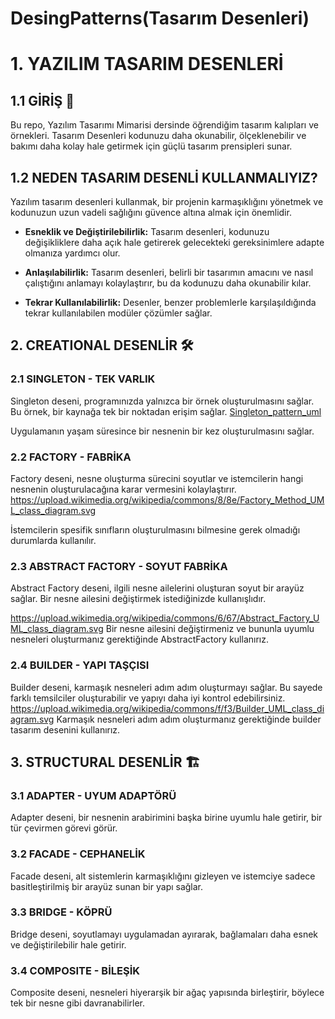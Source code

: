 # DesingPatterns(Tasarım Desenleri)

# 1. YAZILIM TASARIM DESENLERİ

## 1.1 GİRİŞ 🚀

 Bu repo, Yazılım Tasarımı Mimarisi dersinde öğrendiğim tasarım kalıpları ve örnekleri. Tasarım Desenleri kodunuzu daha okunabilir, ölçeklenebilir ve bakımı daha kolay hale getirmek için güçlü tasarım prensipleri sunar.

## 1.2 NEDEN TASARIM DESENLİ KULLANMALIYIZ?

Yazılım tasarım desenleri kullanmak, bir projenin karmaşıklığını yönetmek ve kodunuzun uzun vadeli sağlığını güvence altına almak için önemlidir.

- **Esneklik ve Değiştirilebilirlik:** Tasarım desenleri, kodunuzu değişikliklere daha açık hale getirerek gelecekteki gereksinimlere adapte olmanıza yardımcı olur.

- **Anlaşılabilirlik:** Tasarım desenleri, belirli bir tasarımın amacını ve nasıl çalıştığını anlamayı kolaylaştırır, bu da kodunuzu daha okunabilir kılar.

- **Tekrar Kullanılabilirlik:** Desenler, benzer problemlerle karşılaşıldığında tekrar kullanılabilen modüler çözümler sağlar.


## 2. CREATIONAL DESENLİR 🛠️

### 2.1 SINGLETON - TEK VARLIK

Singleton deseni, programınızda yalnızca bir örnek oluşturulmasını sağlar. Bu örnek, bir kaynağa tek bir noktadan erişim sağlar.
[Singleton_pattern_uml](https://github.com/aksoysoftware/DesingPatterns/assets/99371051/2a5627d4-ec28-4a59-91fc-128a094cb813)

Uygulamanın yaşam süresince bir nesnenin bir kez oluşturulmasını sağlar.

### 2.2 FACTORY - FABRİKA

Factory deseni, nesne oluşturma sürecini soyutlar ve istemcilerin hangi nesnenin oluşturulacağına karar vermesini kolaylaştırır.
https://upload.wikimedia.org/wikipedia/commons/8/8e/Factory_Method_UML_class_diagram.svg

İstemcilerin spesifik sınıfların oluşturulmasını bilmesine gerek olmadığı durumlarda kullanılır.

### 2.3 ABSTRACT FACTORY - SOYUT FABRİKA

Abstract Factory deseni, ilgili nesne ailelerini oluşturan soyut bir arayüz sağlar. Bir nesne ailesini değiştirmek istediğinizde kullanışlıdır.

https://upload.wikimedia.org/wikipedia/commons/6/67/Abstract_Factory_UML_class_diagram.svg
Bir nesne ailesini değiştirmeniz ve bununla uyumlu nesneleri oluşturmanız gerektiğinde AbstractFactory kullanırız.

### 2.4 BUILDER - YAPI TAŞÇISI

Builder deseni, karmaşık nesneleri adım adım oluşturmayı sağlar. Bu sayede farklı temsilciler oluşturabilir ve yapıyı daha iyi kontrol edebilirsiniz.
https://upload.wikimedia.org/wikipedia/commons/f/f3/Builder_UML_class_diagram.svg
Karmaşık nesneleri adım adım oluşturmanız gerektiğinde builder tasarım desenini kullanırız.

## 3. STRUCTURAL DESENLİR 🏗️

### 3.1 ADAPTER - UYUM ADAPTÖRÜ

Adapter deseni, bir nesnenin arabirimini başka birine uyumlu hale getirir, bir tür çevirmen görevi görür.

### 3.2 FACADE - CEPHANELİK

Facade deseni, alt sistemlerin karmaşıklığını gizleyen ve istemciye sadece basitleştirilmiş bir arayüz sunan bir yapı sağlar.

### 3.3 BRIDGE - KÖPRÜ

Bridge deseni, soyutlamayı uygulamadan ayırarak, bağlamaları daha esnek ve değiştirilebilir hale getirir.

### 3.4 COMPOSITE - BİLEŞİK

Composite deseni, nesneleri hiyerarşik bir ağaç yapısında birleştirir, böylece tek bir nesne gibi davranabilirler.
